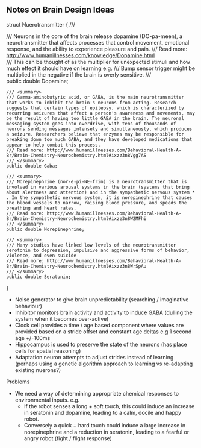 ﻿## Notes on Brain Design Ideas


struct Nuerotransmitter
{
	/// <summary>
	/// Neurons in the core of the brain release dopamine (DO-pa-meen), a neurotransmitter that affects processes that control movement, emotional response, and the ability to experience pleasure and pain. 
    /// Read more: http://www.humanillnesses.com/knowledge/Dopamine.html	
	/// This can be thought of as the multiplier for unexpected stimuli and how much effect it should have on learning e.g.
	/// Bump sensor trigger might be multiplied in the negative if the brain is overly sensitive.
	/// </summary>
	public double Dopamine;
		
	/// <summary>
	/// Gamma-aminobutyric acid, or GABA, is the main neurotransmitter that works to inhibit the brain's neurons from acting. Research suggests that certain types of epilepsy, which is characterized by recurring seizures that affect a person's awareness and movements, may be the result of having too little GABA in the brain. The neuronal messaging system goes into overdrive, with tens of thousands of neurons sending messages intensely and simultaneously, which produces a seizure. Researchers believe that enzymes may be responsible for breaking down too much GABA, and they have developed medications that appear to help combat this process.
	/// Read more: http://www.humanillnesses.com/Behavioral-Health-A-Br/Brain-Chemistry-Neurochemistry.html#ixzz3n8Vgg7AS
	/// </summary>
	public double Gaba;
	
	/// <summary>
	/// Norepinephrine (nor-e-pi-NE-frin) is a neurotransmitter that is involved in various arousal systems in the brain (systems that bring about alertness and attention) and in the sympathetic nervous system * . In the sympathetic nervous system, it is norepinephrine that causes the blood vessels to narrow, raising blood pressure, and speeds the breathing and heart rates.
	/// Read more: http://www.humanillnesses.com/Behavioral-Health-A-Br/Brain-Chemistry-Neurochemistry.html#ixzz3n8W2MFhi
	/// </summary>
	public double Norepinephrine;
	
	/// <summary>
	/// Many studies have linked low levels of the neurotransmitter serotonin to depression, impulsive and aggressive forms of behavior, violence, and even suicide
	/// Read more: http://www.humanillnesses.com/Behavioral-Health-A-Br/Brain-Chemistry-Neurochemistry.html#ixzz3n8WrSpAu
	/// </summary>
	public double Seratonin;
}


* Noise generator to give brain unpredictability (searching / imaginative behaviour)
* Inhibitor monitors brain activity and activity to induce GABA (dulling the system when it becomes over-active)
* Clock cell provides a time / age based component where values are provided based on a stride offset and constant age deltas e.g 1 second age +/-100ms
* Hippocampus is used to preserve the state of the neurons (has place cells for spatial reasoning)
* Adaptation neuron attempts to adjust strides instead of learning (perhaps using a genetic algorithm approach to learning vs re-adapting existing nuerons?)

Problems
* We need a way of determining appropriate chemical responses to environmental inputs. e.g. 
  * If the robot senses a long + soft touch, this could induce an increase in seratonin and dopamine, leading to a calm, docile and happy robot. 
  * Conversely a quick + hard touch could induce a large increase in norepinephrine and a reduction in seratonin, leading to a fearful or angry robot (fight / flight response)
